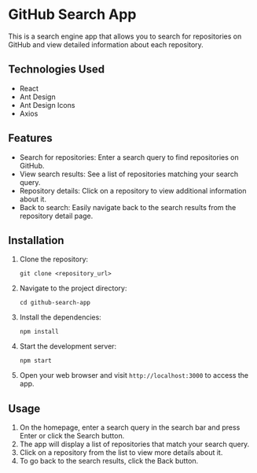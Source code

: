 # GitHub Search App

This is a search engine app that allows you to search for repositories on GitHub and view detailed information about each repository.

## Technologies Used

- React
- Ant Design
- Ant Design Icons
- Axios

## Features

- Search for repositories: Enter a search query to find repositories on GitHub.
- View search results: See a list of repositories matching your search query.
- Repository details: Click on a repository to view additional information about it.
- Back to search: Easily navigate back to the search results from the repository detail page.

## Installation

1. Clone the repository:

   ```
   git clone <repository_url>
   ```

2. Navigate to the project directory:

   ```
   cd github-search-app
   ```

3. Install the dependencies:

   ```
   npm install
   ```

4. Start the development server:

   ```
   npm start
   ```

5. Open your web browser and visit `http://localhost:3000` to access the app.

## Usage

1. On the homepage, enter a search query in the search bar and press Enter or click the Search button.
2. The app will display a list of repositories that match your search query.
3. Click on a repository from the list to view more details about it.
4. To go back to the search results, click the Back button.

